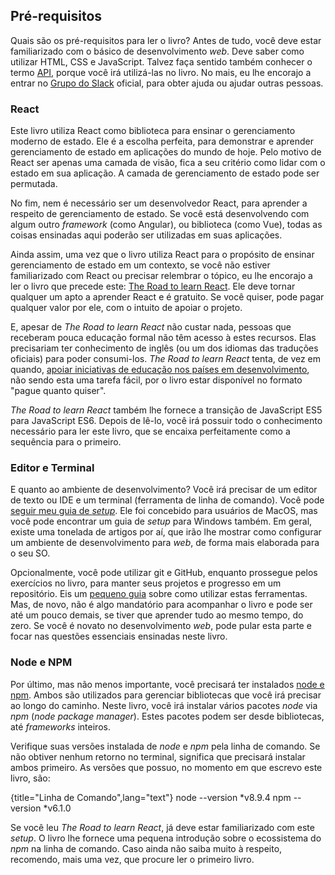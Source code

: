 ## Pré-requisitos

Quais são os pré-requisitos para ler o livro? Antes de tudo, você deve estar familiarizado com o básico de desenvolvimento *web*. Deve saber como utilizar HTML, CSS e JavaScript. Talvez faça sentido também conhecer o termo [API][1], porque você irá utilizá-las no livro. No mais, eu lhe encorajo a entrar no [Grupo do Slack][2] oficial, para obter ajuda ou ajudar outras pessoas.

### React

Este livro utiliza React como biblioteca para ensinar o gerenciamento moderno de estado. Ele é a escolha perfeita, para demonstrar e aprender gerenciamento de estado em aplicações do mundo de hoje. Pelo motivo de React ser apenas uma camada de visão, fica a seu critério como lidar com o estado em sua aplicação. A camada de gerenciamento de estado pode ser permutada.

No fim, nem é necessário ser um desenvolvedor React, para aprender a respeito de gerenciamento de estado. Se você está desenvolvendo com algum outro *framework* (como Angular), ou biblioteca (como Vue), todas as coisas ensinadas aqui poderão ser utilizadas em suas aplicações.

Ainda assim, uma vez que o livro utiliza React para o propósito de ensinar gerenciamento de estado em um contexto, se você não estiver familiarizado com React ou precisar relembrar o tópico, eu lhe encorajo a ler o livro que precede este: [The Road to learn React][3]. Ele deve tornar qualquer um apto a aprender React e é gratuito. Se você quiser, pode pagar qualquer valor por ele, com o intuito de apoiar o projeto.

E, apesar de *The Road to learn React* não custar nada, pessoas que receberam pouca educação formal não têm acesso à estes recursos. Elas precisariam ter conhecimento de inglês (ou um dos idiomas das traduções oficiais) para poder consumi-los. *The Road to learn React* tenta, de vez em quando, [apoiar iniciativas de educação nos países em desenvolvimento][4], não sendo esta uma tarefa fácil, por o livro estar disponível no formato "pague quanto quiser".

*The Road to learn React* também lhe fornece a transição de JavaScript ES5 para JavaScript ES6. Depois de lê-lo, você irá possuir todo o conhecimento necessário para ler este livro, que se encaixa perfeitamente como a sequência para o primeiro.

### Editor e Terminal

E quanto ao ambiente de desenvolvimento? Você irá precisar de um editor de texto ou IDE e um terminal (ferramenta de linha de comando). Você pode [seguir meu guia de *setup*][5]. Ele foi concebido para usuários de MacOS, mas você pode encontrar um guia de *setup* para Windows também. Em geral, existe uma tonelada de artigos por aí, que irão lhe mostrar como configurar um ambiente de desenvolvimento para *web*, de forma mais elaborada para o seu SO.

Opcionalmente, você pode utilizar git e GitHub, enquanto prossegue pelos exercícios no livro, para manter seus projetos e progresso em um repositório. Eis um [pequeno guia][6] sobre como utilizar estas ferramentas. Mas, de novo, não é algo mandatório para acompanhar o livro e pode ser até um pouco demais, se tiver que aprender tudo ao mesmo tempo, do zero. Se você é novato no desenvolvimento *web*, pode pular esta parte e focar nas questões essenciais ensinadas neste livro.

### Node e NPM

Por último, mas não menos importante, você precisará ter instalados [node e npm][7]. Ambos são utilizados para gerenciar bibliotecas que você irá precisar ao longo do caminho. Neste livro, você irá instalar vários pacotes *node* via *npm* (*node package manager*). Estes pacotes podem ser desde bibliotecas, até *frameworks* inteiros.

Verifique suas versões instalada de *node* e *npm* pela linha de comando. Se não obtiver nenhum retorno no terminal, significa que precisará instalar ambos primeiro. As versões que possuo, no momento em que escrevo este livro, são:

{title="Linha de Comando",lang="text"}
	node --version
	*v8.9.4
	npm --version
	*v6.1.0

Se você leu *The Road to learn React*, já deve estar familiarizado com este *setup*. O livro lhe fornece uma pequena introdução sobre o ecossistema do *npm* na linha de comando. Caso ainda não saiba muito à respeito, recomendo, mais uma vez, que procure ler o primeiro livro.

[1]:	https://www.robinwieruch.de/what-is-an-api-javascript/
[2]:	https://slack-the-road-to-learn-react.wieruch.com/
[3]:	https://www.robinwieruch.de/the-road-to-learn-react/
[4]:	https://www.robinwieruch.de/giving-back-by-learning-react/
[5]:	https://www.robinwieruch.de/developer-setup/
[6]:	https://www.robinwieruch.de/git-essential-commands/
[7]:	https://nodejs.org/en/